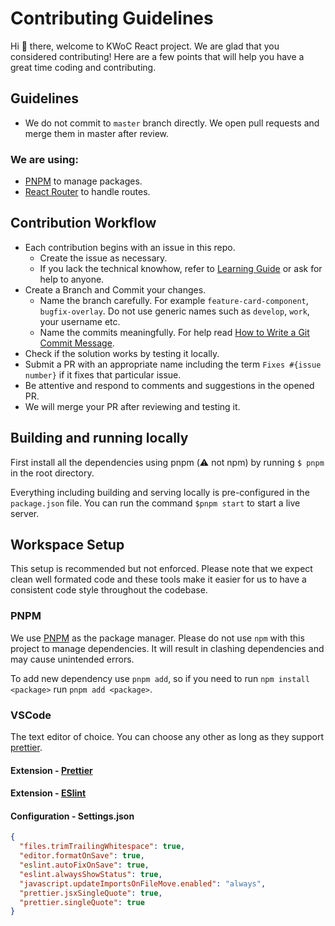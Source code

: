 # Contributing Guidelines

Hi :wave: there, welcome to KWoC React project. We are glad that you considered contributing! Here are a few points that will help you have a great time coding and contributing.

## Guidelines

- We do not commit to `master` branch directly. We open pull requests and merge them in master after review.

### We are using:

- [PNPM](https://pnpm.io) to manage packages.
- [React Router](https://www.npmjs.com/package/react-router-dom) to handle routes.

## Contribution Workflow

- Each contribution begins with an issue in this repo.
  - Create the issue as necessary.
  - If you lack the technical knowhow, refer to [Learning Guide](learn.md) or ask for help to anyone.
- Create a Branch and Commit your changes.
  - Name the branch carefully. For example `feature-card-component`, `bugfix-overlay`. Do not use generic names such as `develop`, `work`, your username etc.
  - Name the commits meaningfully. For help read [How to Write a Git Commit Message](https://chris.beams.io/posts/git-commit/).
- Check if the solution works by testing it locally.
- Submit a PR with an appropriate name including the term `Fixes #{issue number}` if it fixes that particular issue.
- Be attentive and respond to comments and suggestions in the opened PR.
- We will merge your PR after reviewing and testing it.

## Building and running locally

First install all the dependencies using pnpm (:warning: not npm​) by running `$ pnpm` in the root directory.

Everything including building and serving locally is pre-configured in the `package.json` file. You can run the command `$pnpm start` to start a live server.

## Workspace Setup

This setup is recommended but not enforced. Please note that we expect clean well formated code and these tools make it easier for us to have a consistent code style throughout the codebase.

### PNPM

We use [PNPM](https://pnpm.io) as the package manager. Please do not use `npm` with this project to manage dependencies. It will result in clashing dependencies and may cause unintended errors.

To add new dependency use `pnpm add`, so if you need to run `npm install <package>` run `pnpm add <package>`.

<!-- TODO: remove bulma from documentation once the work is done -->

### VSCode

The text editor of choice. You can choose any other as long as they support [prettier](https://prettier.io/).

#### Extension - [Prettier](https://marketplace.visualstudio.com/items?itemName=esbenp.prettier-vscode)

#### Extension - [ESlint](https://marketplace.visualstudio.com/items?itemName=dbaeumer.vscode-eslint)

#### Configuration - Settings.json

```json
{
  "files.trimTrailingWhitespace": true,
  "editor.formatOnSave": true,
  "eslint.autoFixOnSave": true,
  "eslint.alwaysShowStatus": true,
  "javascript.updateImportsOnFileMove.enabled": "always",
  "prettier.jsxSingleQuote": true,
  "prettier.singleQuote": true
}
```
